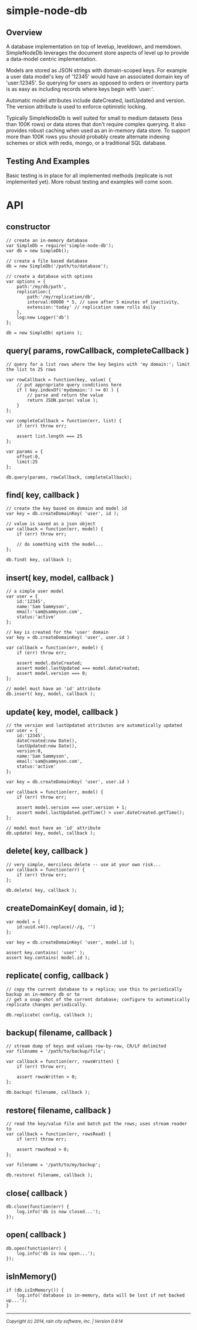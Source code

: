 simple-node-db
==============

## Overview

A database implementation on top of levelup, leveldown, and memdown.  SimpleNodeDb leverages the document store aspects of level up to provide a data-model centric implementation.   

Models are stored as JSON strings with domain-scoped keys.  For example a user data model's key of '12345' would have an associated domain key of 'user:12345'.  So querying for users as opposed to orders or inventory parts is as easy as including records where keys begin with 'user:'.

Automatic model attributes include dateCreated, lastUpdated and version.  The version attribute is used to enforce optimistic locking.

Typically SimpleNodeDb is well suited for small to medium datasets (less than 100K rows) or data stores that don't require complex querying.  It also provides robust caching when used as an in-memory data store.  To support more than 100K rows you should probably create alternate indexing schemes or stick with redis, mongo, or a traditional SQL database.

## Testing And Examples

Basic testing is in place for all implemented methods (replicate is not implemented yet).  More robust testing and examples will come soon.

# API

## constructor

	// create an in-memory database
	var SimpleDb = require('simple-node-db');
	var db = new SimpleDb();
	
	// create a file based database
	db = new SimpleDb('/path/to/database');
	
	// create a database with options
	var options = {
		path:'/my/db/path',
		replication:{
			path:'/my/replication/db',
			interval:60000 * 5, // save after 5 minutes of inactivity,
			extension:'today' // replication name rolls daily
		},
		log:new Logger('db')
	};
	
	db = new SimpleDb( options );
	
## query( params, rowCallback, completeCallback )

	// query for a list rows where the key begins with 'my domain:'; limit the list to 25 rows
	
	var rowCallback = function(key, value) {
		// put appropriate query conditions here 
		if ( key.indexOf('mydomain:') >= 0) ) {
			// parse and return the value
			return JSON.parse( value );
		}
	};
	
	var completeCallback = function(err, list) {
		if (err) throw err;
		
		assert list.length === 25
	};
	
	var params = {
		offset:0,
		limit:25
	};
	
	db.query(params, rowCallback, completeCallback);
	

## find( key, callback )

	// create the key based on domain and model id
	var key = db.createDomainKey( 'user', id );
	
	// value is saved as a json object
	var callback = function(err, model) {
		if (err) throw err;
		
		// do something with the model...
	};
	
	db.find( key, callback );
	
## insert( key, model, callback )

	// a simple user model
	var user = {
		id:'12345',
		name:'Sam Sammyson',
		email:'sam@sammyson.com',
		status:'active'
	};
	
	// key is created for the 'user' domain
	var key = db.createDomainKey( 'user', user.id )
	
	var callback = function(err, model) {
		if (err) throw err;
		
		assert model.dateCreated;
		assert model.lastUpdated === model.dateCreated;
		assert model.version === 0;
	};
	
	// model must have an 'id' attribute
	db.insert( key, model, callback );


## update( key, model, callback )

	// the version and lastUpdated attributes are automatically updated	var user = {
		id:'12345',
		dateCreated:new Date(),
		lastUpdated:new Date(),
		version:0,
		name:'Sam Sammyson',
		email:'sam@sammyson.com',
		status:'active'
	};
	
	var key = db.createDomainKey( 'user', user.id )
	
	var callback = function(err, model) {
		if (err) throw err;
		
		assert model.version === user.version + 1;
		assert model.lastUpdated.getTime() > user.dateCreated.getTime();
	};
	
	// model must have an 'id' attribute
	db.update( key, model, callback );


## delete( key, callback )

	// very simple, merciless delete -- use at your own risk...
	var callback = function(err) {
		if (err) throw err;
	};
	
	db.delete( key, callback );
	
## createDomainKey( domain, id );

	var model = {
		id:uuid.v4().replace(/-/g, '')
	};
	
	var key = db.createDomainKey( 'user', model.id );
	
	assert key.contains( 'user' );
	assert key.contains( model.id );

## replicate( config, callback )

	// copy the current database to a replica; use this to periodically backup an in-memory db or to
	// get a snap-shot of the current database; configure to automatically replicate changes periodically.
	
	db.replicate( config, callback );
	
## backup( filename, callback )

	// stream dump of keys and values row-by-row, CR/LF delimited
	var filename = '/path/to/backup/file';
	
	var callback = function(err, rowsWritten) {
		if (err) throw err;
		
		assert rowsWritten > 0;
	};
	
	db.backup( filename, callback );

## restore( filename, callback )

	// read the key/value file and batch put the rows; uses stream reader to 
	var callback = function(err, rowsRead) {
		if (err) throw err;
		
		assert rowsRead > 0;
	};
	
	var filename = '/path/to/my/backup';
	
	db.restore( filename, callback );
	
## close( callback )

	db.close(function(err) {
		log.info('db is now closed...');
	});

## open( callback )

	db.open(function(err) {
		log.info('db is now open...');
	});

## isInMemory()
	
	if (db.isInMemory()) {
		log.info('database is in-memory, data will be lost if not backed up...');
	}
	
- - -
<p><small><em>Copyright (c) 2014, rain city software, inc. | Version 0.9.14</em></small></p>